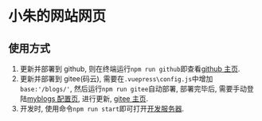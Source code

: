 # 小朱的网站网页

## 使用方式

1. 更新并部署到 github, 则在终端运行`npm run github`即查看[github 主页](https://lgdxiaozhu1987.github.io/).
2. 更新并部署到 gitee(码云), 需要在`.vuepress\config.js`中增加`base:'/blogs/'`, 然后运行`npm run gitee`自动部署, 部署完毕后, 需要手动登陆[myblogs 配置页](https://gitee.com/xiaozhu1xiaozhu2xiaozhu3/blogs/pages), 进行更新, [gitee 主页](http://xiaozhu1xiaozhu2xiaozhu3.gitee.io/blogs/).
3. 开发时, 使用命令`npm run start`即可打开[开发服务器](http://localhost:8080/blogs/).
